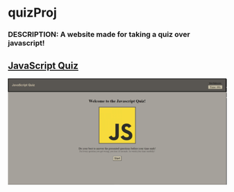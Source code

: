 # quizProj #

### **DESCRIPTION:** A website made for taking a quiz over javascript! ###

## [JavaScript Quiz](https://enzonsn.github.io/MyPortfolio/) ##

![screenshot of deployed site](https://raw.githubusercontent.com/enzonsn/quizProj/main/assets/images/ss.PNG)
